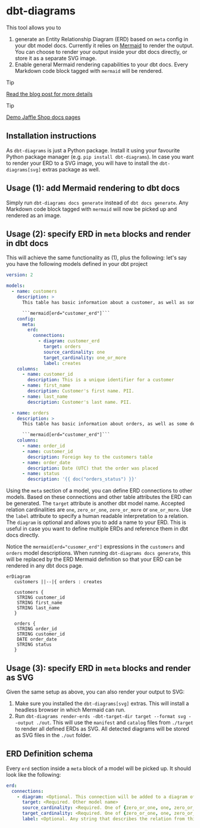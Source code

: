 # dbt-diagrams

This tool allows you to

1. generate an Entity Relationship Diagram (ERD) based on `meta` config in your dbt model docs. Currently it relies on [Mermaid](https://mermaid.js.org/syntax/entityRelationshipDiagram.html) to render the output. You can choose to render your output inside your dbt docs directly, or store it as a separate SVG image.
1. Enable general Mermaid rendering capabilities to your dbt docs. Every Markdown code block tagged with `mermaid` will be rendered.

> [!TIP]
> [Read the blog post for more details](https://medium.com/p/26bd7f8af671)

> [!TIP]
> [Demo Jaffle Shop docs pages](https://djlemkes.github.io/dbt-diagrams)

## Installation instructions

As `dbt-diagrams` is just a Python package. Install it using your favourite Python package manager (e.g. `pip install dbt-diagrams`). In case you want to render your ERD to a SVG image, you will have to install the `dbt-diagrams[svg]` extras package as well.

## Usage (1): add Mermaid rendering to dbt docs

Simply run `dbt-diagrams docs generate` instead of `dbt docs generate`. Any Markdown code block tagged with `mermaid` will now be picked up and rendered as an image.

## Usage (2): specify ERD in `meta` blocks and render in dbt docs

This will achieve the same functionality as (1), plus the following: let's say you have the following models defined in your dbt project

````yaml
version: 2

models:
  - name: customers
    description: >
      This table has basic information about a customer, as well as some derived facts based on a customer's orders

      ```mermaid[erd="customer_erd"]```
    config:
      meta:
        erd:
          connections:
            - diagram: customer_erd
              target: orders
              source_cardinality: one
              target_cardinality: one_or_more
              label: creates
    columns:
      - name: customer_id
        description: This is a unique identifier for a customer
      - name: first_name
        description: Customer's first name. PII.
      - name: last_name
        description: Customer's last name. PII.

  - name: orders
    description: >
      This table has basic information about orders, as well as some derived facts based on payments

      ```mermaid[erd="customer_erd"]```
    columns:
      - name: order_id
      - name: customer_id
        description: Foreign key to the customers table
      - name: order_date
        description: Date (UTC) that the order was placed
      - name: status
        description: '{{ doc("orders_status") }}'
````

Using the `meta` section of a model, you can define ERD connections to other models. Based on these connections and other table attributes the ERD can be generated. The `target` attribute is another dbt model name. Accepted relation cardinalities are `one`, `zero_or_one`, `zero_or_more` or `one_or_more`. Use the `label` attribute to specify a human readable interpretation to a relation. The `diagram` is optional and allows you to add a name to your ERD. This is useful in case you want to define multiple ERDs and reference them in dbt docs directly.

Notice the `mermaid[erd="cusomer_erd"]` expressions in the `customers` and `orders` model descriptions. When running `dbt-diagrams docs generate`, this will be replaced by the ERD Mermaid definition so that your ERD can be rendered in any dbt docs page.

```mermaid
erDiagram
   customers ||--|{ orders : creates

   customers {
    STRING customer_id
    STRING first_name
    STRING last_name
   }

   orders {
    STRING order_id
    STRING customer_id
    DATE order_date
    STRING status
   }
```

## Usage (3): specify ERD in `meta` blocks and render as SVG

Given the same setup as above, you can also render your output to SVG:

1. Make sure you installed the `dbt-diagrams[svg]` extras. This will install a headless browser in which Mermaid can run.
1. Run `dbt-diagrams render-erds -dbt-target-dir target --format svg --output ./out`. This will use the `manifest` and `catalog` files from `./target` to render all defined ERDs as SVG. All detected diagrams will be stored as SVG files in the `./out` folder.

## ERD Definition schema

Every `erd` section inside a `meta` block of a model will be picked up. It should look like the following:

```yaml
erd:
  connections:
    - diagram: <Optional. This connection will be added to a diagram of this name>
      target: <Required. Other model name>
      source_cardinality: <Required. One of {zero_or_one, one, zero_or_more, one_or_more}>
      target_cardinality: <Required. One of {zero_or_one, one, zero_or_more, one_or_more}>
      label: <Optional. Any string that describes the relation from this model to target model.>
```
